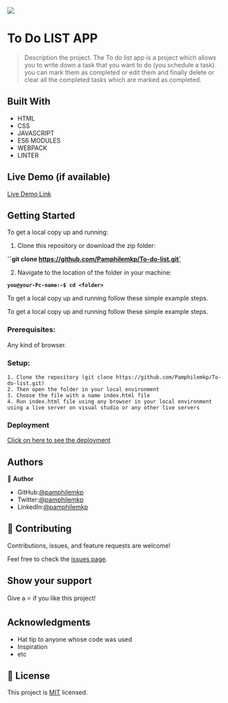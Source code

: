 ![](https://img.shields.io/badge/Microverse-blueviolet)

# To Do LIST APP

> Description the project.
The To do list app is a project which allows you to write down a task that you want to do (you schedule a task) you can mark them as completed or edit them and finally delete or clear all the completed tasks which are marked as completed.


## Built With

- HTML
- CSS
- JAVASCRIPT
- ES6 MODULES
- WEBPACK
- LINTER

## Live Demo (if available)

[Live Demo Link](https://pamphilemkp.github.io/To-do-list/)


## Getting Started

To get a local copy up and running:

1. Clone this repository or download the zip folder:

**``git clone https://github.com/Pamphilemkp/To-do-list.git`**

2. Navigate to the location of the folder in your machine:

**``you@your-Pc-name:~$ cd <folder>``**

To get a local copy up and running follow these simple example steps.


To get a local copy up and running follow these simple example steps.

### Prerequisites: 
Any kind of browser. 

### Setup:
    1. Clone the repository (git clone https://github.com/Pamphilemkp/To-do-list.git)
    2. Then open the folder in your local environment 
    3. Choose the file with a name index.html file
    4. Run index.html file using any browser in your local environment using a live server on visual studio or any other live servers


### Deployment

[Click on here to see the deployment](https://pamphilemkp.github.io/To-do-list/)

## Authors

👤 **Author**

   - GitHub:[@pamphilemkp](https://github.com/pamphilemkp)
   - Twitter:[@pamphilemkp](https://github.com/PamphileMusonda)
   - LinkedIn:[@pamphilemkp](https://github.com/PamphileMusonda-2bb8a9237)

## 🤝 Contributing

Contributions, issues, and feature requests are welcome!

Feel free to check the [issues page](https://github.com/Pamphilemkp/To-do-list/issues).

## Show your support

Give a ⭐️ if you like this project!

## Acknowledgments

- Hat tip to anyone whose code was used
- Inspiration
- etc

## 📝 License

This project is [MIT](./MIT.md) licensed.
